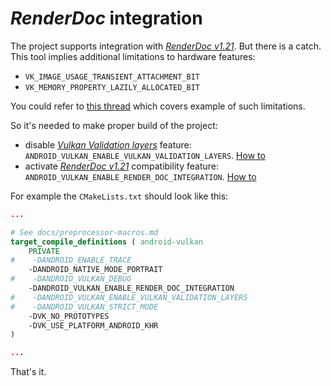 # _RenderDoc_ integration

The project supports integration with [_RenderDoc v1.21_](https://renderdoc.org/). But there is a catch. This tool implies additional limitations to hardware features:

- `VK_IMAGE_USAGE_TRANSIENT_ATTACHMENT_BIT`
- `VK_MEMORY_PROPERTY_LAZILY_ALLOCATED_BIT`

 You could refer to [this thread](https://github.com/baldurk/renderdoc/issues/2681) which covers example of such limitations.

So it's needed to make proper build of the project:

- disable [_Vulkan Validation layers_](https://github.com/KhronosGroup/Vulkan-ValidationLayers) feature: `ANDROID_VULKAN_ENABLE_VULKAN_VALIDATION_LAYERS`. [How to](preprocessor-macros.md#macro-android-vulkan-enable-vulkan-validation-layers)
- activate [_RenderDoc v1.21_](https://renderdoc.org/) compatibility feature: `ANDROID_VULKAN_ENABLE_RENDER_DOC_INTEGRATION`. [How to](preprocessor-macros.md#macro-android-vulkan-enable-render-doc-integration)

For example the `CMakeLists.txt` should look like this:

```cmake
...

# See docs/preprocessor-macros.md
target_compile_definitions ( android-vulkan
    PRIVATE
#    -DANDROID_ENABLE_TRACE
    -DANDROID_NATIVE_MODE_PORTRAIT
#    -DANDROID_VULKAN_DEBUG
    -DANDROID_VULKAN_ENABLE_RENDER_DOC_INTEGRATION
#    -DANDROID_VULKAN_ENABLE_VULKAN_VALIDATION_LAYERS
#    -DANDROID_VULKAN_STRICT_MODE
    -DVK_NO_PROTOTYPES
    -DVK_USE_PLATFORM_ANDROID_KHR
)

...
```

That's it.

